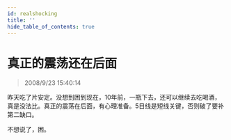 ```yaml
---
id: realshocking 
title: ''
hide_table_of_contents: true
---
```


# 真正的震荡还在后面

> 2008/9/23 15:40:14

<div style={{color: '#669900', fontWeight: 'bold', fontSize: '18px'}}>

昨天吃了片安定。没想到困到现在，10年前，一瓶下去，还可以继续去吃喝酒，真是没法比。真正的震荡在后面，有心理准备。5日线是短线关键，否则破了要补第二缺口。

 

不想说了，困。

</div>